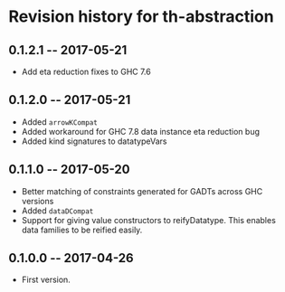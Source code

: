 # Revision history for th-abstraction

## 0.1.2.1  -- 2017-05-21

* Add eta reduction fixes to GHC 7.6

## 0.1.2.0  -- 2017-05-21

* Added `arrowKCompat`
* Added workaround for GHC 7.8 data instance eta reduction bug
* Added kind signatures to datatypeVars

## 0.1.1.0  -- 2017-05-20

* Better matching of constraints generated for GADTs across GHC versions
* Added `dataDCompat`
* Support for giving value constructors to reifyDatatype. This enables
  data families to be reified easily.

## 0.1.0.0  -- 2017-04-26

* First version.
